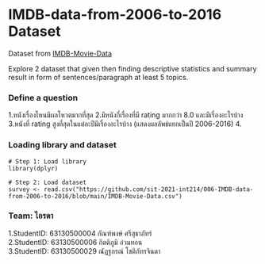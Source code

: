 # IMDB-data-from-2006-to-2016 Dataset

Dataset from [IMDB-Movie-Data](./IMDB-Movie-Data.csv)

Explore 2 dataset that given then finding descriptive statistics and summary result in form of sentences/paragraph at least 5 topics.

### Define a question

1.หนังเรื่องไหนมีผลโหวตมากที่สุด
2.มีหนังกี่เรื่องที่มี rating มากกว่า 8.0 และมีเรื่องอะไรบ้าง
3.หนังที่ rating สูงที่สุดในแต่ละปีมีเรื่องอะไรบ้าง (แสดงผลลัพธ์แยกเป็นปี 2006-2016)
4.


### Loading library and dataset
```{R}
# Step 1: Load library
library(dplyr)

# Step 2: Load dataset
survey <- read.csv("https://github.com/sit-2021-int214/006-IMDB-data-from-2006-to-2016/blob/main/IMDB-Movie-Data.csv")
```



### Team: ไอรดา

1.StudentID: 63130500004 กัณฑ์พงษ์ ศรีสุธาภัทร์ <br/>
2.StudentID: 63130500006 กิตติภูมิ อ่วมทอน <br/>
3.StudentID: 63130500029 ณัฏฐกรณ์ โชติภัทรจินดา <br/>
